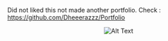 Did not liked this not made another portfolio. Check : https://github.com/Dheeerazzz/Portfolio

<div style="text-align: center;">
  <img src="https://media1.giphy.com/media/nqCFcCwmMPWEk7P8hO/200w.gif" alt="Alt Text">
</div>

